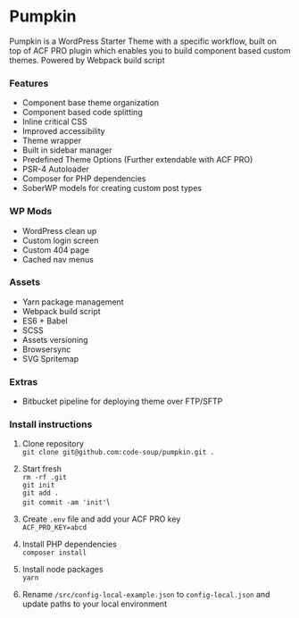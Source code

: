 # Pumpkin
Pumpkin is a WordPress Starter Theme with a specific workflow, built on top of ACF PRO plugin which enables you to build component based custom themes.
Powered by Webpack build script

### Features
- Component base theme organization
- Component based code splitting
- Inline critical CSS
- Improved accessibility
- Theme wrapper
- Built in sidebar manager
- Predefined Theme Options (Further extendable with ACF PRO)
- PSR-4 Autoloader
- Composer for PHP dependencies
- SoberWP models for creating custom post types

### WP Mods
- WordPress clean up
- Custom login screen
- Custom 404 page
- Cached nav menus

### Assets
- Yarn package management
- Webpack build script
- ES6 + Babel
- SCSS
- Assets versioning
- Browsersync
- SVG Spritemap

### Extras
- Bitbucket pipeline for deploying theme over FTP/SFTP

### Install instructions
1. Clone repository\
`git clone git@github.com:code-soup/pumpkin.git .`

2. Start fresh\
`rm -rf .git`\
`git init`\
`git add .`\
`git commit -am 'init'`\

3. Create `.env` file and add your ACF PRO key\
`ACF_PRO_KEY=abcd`

4. Install PHP dependencies\
`composer install`

5. Install node packages\
`yarn`

6. Rename `/src/config-local-example.json` to `config-local.json` and update paths to your local environment